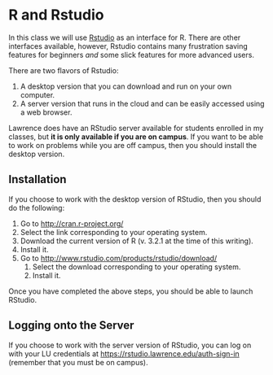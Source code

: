 # R and Rstudio

In this class we will use [Rstudio](http://www.rstudio.com/products/RStudio/) as an interface for R. 
There are other interfaces available, however, Rstudio contains many frustration saving features for beginners *and* some slick features for more advanced users.

There are two flavors of Rstudio:
1. A desktop version that you can download and run on your own computer. 
2. A server version that runs in the cloud and can be easily accessed using a web browser.

Lawrence does have an RStudio server available for students enrolled in my classes, but **it is only available if you are on campus**. If you want to be able to work on problems while you are off campus, then you should install the desktop version.

## Installation

If you choose to work with the desktop version of RStudio, then you should do the following:

1. Go to http://cran.r-project.org/
 1. Select the link corresponding to your operating system.
 2. Download the current version of R (v. 3.2.1 at the time of this writing).
 3. Install it.
2. Go to http://www.rstudio.com/products/rstudio/download/
    1. Select the download corresponding to your operating system.
    2. Install it.

Once you have completed the above steps, you should be able to launch RStudio.


## Logging onto the Server

If you choose to work with the server version of RStudio, you can log on with your LU credentials at https://rstudio.lawrence.edu/auth-sign-in (remember that you must be on campus). 
